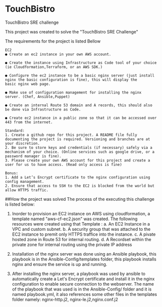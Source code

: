 # TouchBistro
TouchBistro SRE challenge

This project was created to solve the "TouchBistro SRE Challenge"

The requirements for the project is listed Bellow

    EC2
    ● Create an ec2 instance in your own AWS account.

    ● Create the instance using Infrastructure as Code tool of your choice (ie Cloudformation,Terraform, or an AWS SDK.)

    ● Configure the ec2 instance to be a basic nginx server (just install nginx the basic configuration is fine), this will display the     basic nginx web page.

    ● Make use of configuration management for installing the nginx server. (Chef, Ansible,Puppet)

    ● Create an internal Route 53 domain and A records, this should also be done via Infrastructure as Code.
    
    ● Create ec2 instance in a public zone so that it can be accessed over 443 from the internet.

    Standard:
    1. Create a github repo for this project. A README file fully documenting the project is required. Versioning and branches are at your discretion.
    2. Be sure to store keys and credentials (if necessary) safely via a mechanism of your choice. (Online services such as google drive, or a password manager is fine).
    3. Please create your own AWS account for this project and create a user for us to have access. (Read only access is fine)

    Bonus:
    1. Add a Let’s Encrypt certificate to the nginx configuration using config management.
    2. Ensure that access to SSH to the EC2 is blocked from the world but allow HTTPS traffic.

##How the project was solved
The process of the executing this challenge is listed below:
1. Inorder to provision an EC2 instance on AWS using cloudformation, a template named "aws-cf-ec2.json" was created. The following resources were created using that Template :
   a. An EC2 Instance in a VPC and custom subnet.
   b. A security group that was attached to the EC2 instance to premit only HTTPS traffice into the instance.
   c. A pivate hosted zone in Route 53 for internal routing.
   d. A Recordset within the private zone for internal routing using the private IP address

2. Installation of the nginx server was done using an Ansible playbook, this playbook is in the Ansible-Config/templates folder, this playbook installs nginx and ensure the service is up and running.
3. After installing the nginx server, a playbook was used by ansible to automatically create a Let's Encrypt certificate and install it in the nginx configuration to enable secure connection to the webserver. The name of the playbook that was used is in the Ansible-Config/ folder and it is named playbook.yml, it also references some other files in the templates folder namely: nginx-http.j2, nginx-le.j2,nginx.conf.j2
 
